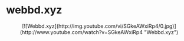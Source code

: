 # webbd.xyz

<p align="center">
[![Webbd.xyz](http://img.youtube.com/vi/SGkeAWxiRp4/0.jpg)](http://www.youtube.com/watch?v=SGkeAWxiRp4 "Webbd.xyz")
</p>

